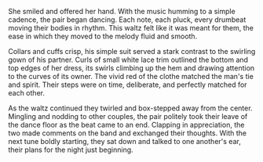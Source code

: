 She smiled and offered her hand. With the music humming to a simple cadence,
the pair began dancing. Each note, each pluck, every drumbeat moving
their bodies in rhythm. This waltz felt like it was meant for them, the
ease in which they moved to the melody fluid and smooth.

Collars and cuffs crisp, his simple suit served a stark contrast to the
swirling gown of his partner. Curls of small white lace trim outlined
the bottom and top edges of her dress, its swirls climbing up the hem
and drawing attention to the curves of its owner. The vivid red of the
clothe matched the man's tie and spirit. Their steps were on time,
deliberate, and perfectly matched for each other.

As the waltz continued they twirled and  box-stepped away from the
center. Mingling and nodding to other couples, the pair politely took
their leave of the dance floor as the beat came to an end. Clapping in
appreciation, the two made comments on the band and exchanged their
thoughts. With the next tune boldly starting, they sat down and talked
to one another's ear, their plans for the night just beginning.
